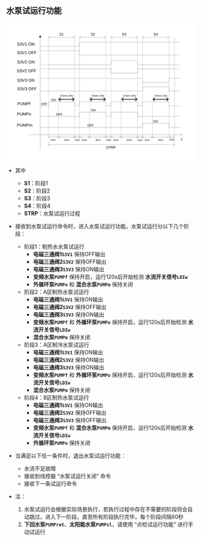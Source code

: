 <!-- 注意事项 -->
<!-- 起始分级标题：##（二级标题） -->

## 水泵试运行功能

![水泵试运行功能-水泵试运行过程](.img/水泵试运行功能-水泵试运行过程.svg#large)

- 其中
  - **S1**：阶段1
  - **S2**：阶段2
  - **S3**：阶段3
  - **S4**：阶段4
  - **STRP**：水泵试运行过程

- 接收到水泵试运行命令时，进入水泵试运行功能。水泵试运行分以下几个阶段：
  - 阶段1：制热水水泵试运行
    - **电磁三通阀1`S3V1`** 保持OFF输出
    - **电磁三通阀2`S3V2`** 保持OFF输出
    - **电磁三通阀3`S3V3`** 保持ON输出
    - **变频水泵`PUMPf`** 保持开启，运行120s后开始检测 **水流开关信号`LDIw`**
    - **外循环泵`PUMPo`** 和 **混合水泵`PUMPm`** 保持关闭
  - 阶段2：A区制热水泵试运行
    - **电磁三通阀1`S3V1`** 保持ON输出
    - **电磁三通阀2`S3V2`** 保持OFF输出
    - **电磁三通阀3`S3V3`** 保持ON输出
    - **变频水泵`PUMPf`** 和 **外循环泵`PUMPo`** 保持开启，运行120s后开始检测 **水流开关信号`LDIw`**
    - **混合水泵`PUMPm`** 保持关闭
  - 阶段3：A区制冷水泵试运行
    - **电磁三通阀1`S3V1`** 保持ON输出
    - **电磁三通阀2`S3V2`** 保持ON输出
    - **电磁三通阀3`S3V3`** 保持ON输出
    - **变频水泵`PUMPf`** 和 **外循环泵`PUMPo`** 保持开启，运行120s后开始检测 **水流开关信号`LDIw`**
    - **混合水泵`PUMPm`** 保持关闭
  - 阶段4：B区制热水泵试运行
    - **电磁三通阀1`S3V1`** 保持ON输出
    - **电磁三通阀2`S3V2`** 保持OFF输出
    - **电磁三通阀3`S3V3`** 保持OFF输出
    - **变频水泵`PUMPf`** 和 **混合水泵`PUMPm`** 保持开启，运行120s后开始检测 **水流开关信号`LDIw`**
    - **外循环泵`PUMPo`** 保持关闭
- 当满足以下任一条件时，退出水泵试运行功能：
  - 水流不足故障
  - 接收到线控器 “水泵试运行关闭” 命令
  - 接收下一条试运行命令

- 注：
  1. 水泵试运行会根据实际场景执行，若执行过程中存在不需要的阶段将会自动跳过，进入下一阶段，直至所有阶段执行完毕，每个阶段间隔60秒
  2. **下回水泵`PUMPret`**、**太阳能水泵`PUMPsl`**，请使用 “点检试运行功能” 进行手动试运行
